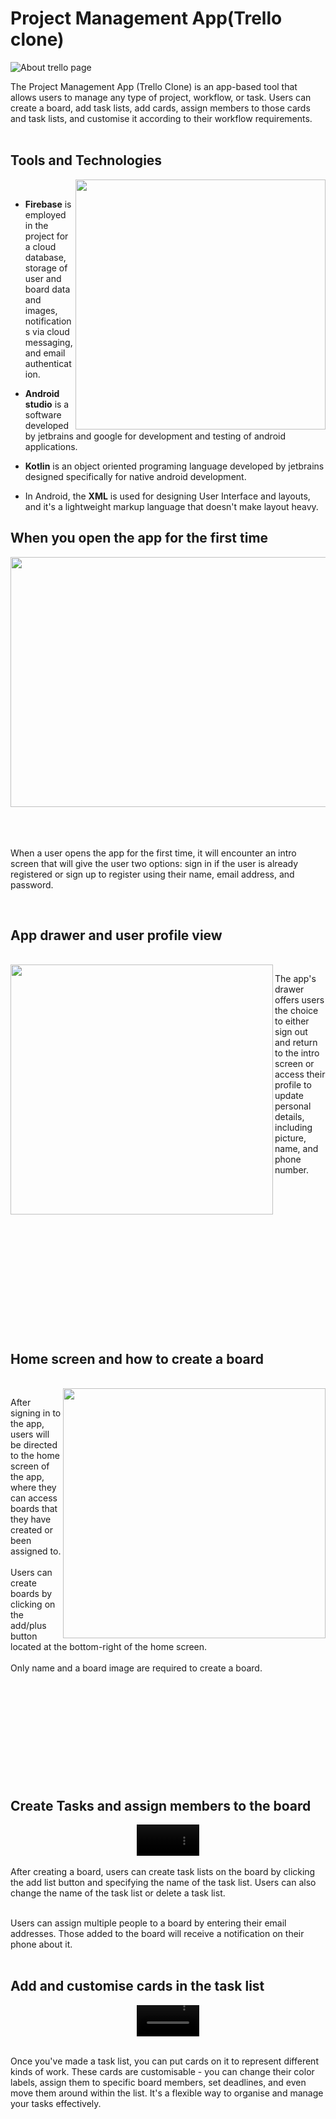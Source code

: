 # Project Management App(Trello clone)

![About trello page](https://github.com/Heatburst0/Trello/assets/91200862/f4864caf-1800-4893-8cc5-c9ce66b3a88c)


The Project Management App (Trello Clone) is an app-based tool that allows users to manage any type of project, workflow, or task. Users can create a board, add task lists, add cards, assign members to those cards and task lists, and customise it according to their workflow requirements.
<br />
<br />

## Tools and Technologies
<img align="right" src="https://github.com/Heatburst0/Trello/assets/91200862/a5e6b64b-f7ed-4ac2-88ab-219df8b0f571" width="400" height="400">

<br />

- **Firebase** is employed in the project for a cloud database, storage of user and board data and images, notifications via cloud messaging, and email authentication.

- **Android studio** is a software developed by jetbrains and google for development and testing of android applications.
- **Kotlin** is an object oriented programing language developed by jetbrains designed specifically for native android development.
-  In Android, the **XML** is used for designing User Interface and layouts, and it's a lightweight markup language that doesn't make layout heavy.




## When you open the app for the first time

<img src="https://github.com/Heatburst0/Trello/assets/91200862/46428028-e294-4256-8c34-fa8a351a6b03" width="700" height="400">
<br />
<br />
<br />
<br />

When a user opens the app for the first time, it will encounter an intro screen that will give the user two options: sign in if the user is already registered or sign up to register using their name, email address, and password.

<br />


## App drawer and user profile view

<br />
<img align="left" src="https://github.com/Heatburst0/Trello/assets/91200862/edca7b29-1319-4382-a1ba-45d3855aeb8e" width="420" height="400">

The app's drawer offers users the choice to either sign out and return to the intro screen or access their profile to update personal details, including picture, name, and phone number.

<br />
<br />
<br />
<br />
<br />
<br />
<br />
<br />
<br />
<br />
<br />
<br />
<br />
<br />

## Home screen and how to create a board

<br />
<img align="right" src="https://github.com/Heatburst0/Trello/assets/91200862/35de2357-6c78-4820-a694-22573862a660" width="420" height="400">

After signing in to the app, users will be directed to the home screen of the app, where they can access boards that they have created or been assigned to.
<br />
<br />
Users can create boards by clicking on the add/plus button located at the bottom-right of the home screen.
<br />
<br />
Only name and a board image are required to create a board.
<br />
<br />
<br />
<br />
<br />
<br />
<br />
<br />
<br />
<br />
<br />

## Create Tasks and assign members to the board

<div align="center">
  <video src="https://github.com/Heatburst0/Trello/assets/91200862/d536f4f5-2f7a-4a21-a469-6f26ae836ad1" width="100"/>
</div>
<br />
After creating a board, users can create task lists on the board by clicking the add list button and specifying the name of the task list. Users can also change the name of the task list or delete a task list.
<br />
<br />

Users can assign multiple people to a board by entering their email addresses. Those added to the board will receive a notification on their phone about it.
<br />
<br />
## Add and customise cards in the task list


<div align="center">
  <video src="https://github.com/Heatburst0/Trello/assets/91200862/1ad2303f-e375-458e-abaf-228956a3244f" width="100"/>
</div>
<br />

Once you've made a task list, you can put cards on it to represent different kinds of work. These cards are customisable - you can change their color labels, assign them to specific board members, set deadlines, and even move them around within the list. It's a flexible way to organise and manage your tasks effectively.











